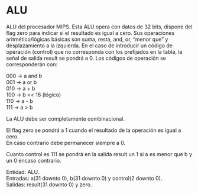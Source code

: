 # ALU
ALU del procesador MIPS. Esta ALU opera con datos de 32 bits, dispone del flag zero para indicar si el resultado es igual a cero. Sus operaciones aritmético/lógicas básicas son suma, resta, and, or, “menor que” y desplazamiento a la izquierda. En el caso de introducir un código de operación (control) que no corresponda con los prefijados en la tabla, la señal de salida result se pondrá a 0. Los códigos de operación se corresponderán con:  

000 -> a and b  
001 -> a or b  
010 -> a + b  
100 -> b << 16 (lógico)  
110 -> a - b  
111 -> a > b  

La ALU debe ser completamente combinacional.  

El flag zero se pondrá a 1 cuando el resultado de la operación es igual a cero.  
En caso contrario debe permanecer siempre a 0.

Cuanto control es 111 se pondrá en la salida result un 1 si a es menor que b y
un 0 encaso contrario.  

Entidad: ALU.  
Entradas: a(31 downto 0), b(31 downto 0) y control(2 downto 0).  
Salidas: result(31 downto 0) y zero.  
